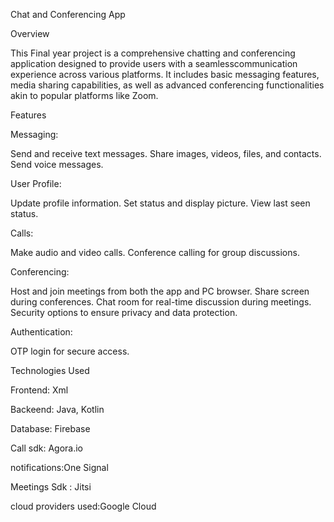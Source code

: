 

Chat and Conferencing  App

Overview

This Final year project is a comprehensive chatting and conferencing application designed to provide users with a seamlesscommunication experience across various platforms. It includes basic messaging features, media sharing capabilities, as well as advanced conferencing functionalities akin to popular platforms like Zoom.

Features

Messaging:

Send and receive text messages.
Share images, videos, files, and contacts.
Send voice messages.

User Profile:

Update profile information.
Set status and display picture.
View last seen status.

Calls:

Make audio and video calls.
Conference calling for group discussions.

Conferencing:

Host and join meetings from both the app and PC browser.
Share screen during conferences.
Chat room for real-time discussion during meetings.
Security options to ensure privacy and data protection.

Authentication:

OTP login for secure access.

Technologies Used

Frontend: Xml

Backeend: Java, Kotlin

Database: Firebase

Call sdk: Agora.io

notifications:One Signal

Meetings Sdk : Jitsi

cloud providers used:Google Cloud 

